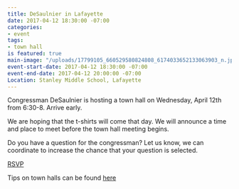 ```yaml
---
title: DeSaulnier in Lafayette
date: 2017-04-12 18:30:00 -07:00
categories:
- event
tags:
- town hall
is featured: true
main-image: "/uploads/17799105_660529580824808_6174033652133063903_n.jpg"
event-start-date: 2017-04-12 18:30:00 -07:00
event-end-date: 2017-04-12 20:00:00 -07:00
Location: Stanley Middle School, Lafayette
---
```


Congressman DeSaulnier is hosting a town hall on Wednesday, April 12th from 6:30-8. Arrive early. 

We are hoping that the t-shirts will come that day. We will announce a time and place to meet before the town hall meeting begins.

Do you have a question for the congressman? Let us know, we can coordinate to increase the chance that your question is selected.

[RSVP](https://www.facebook.com/events/1897710050459248/)


Tips on town halls can be found [here](https://www.indivisibleguide.com/resources-2/stand-indivisible-town-halls)